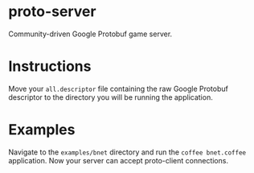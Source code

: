 # proto-server

Community-driven Google Protobuf game server.

# Instructions

Move your `all.descriptor` file containing the raw Google Protobuf descriptor to the directory you will be running the application.

# Examples

Navigate to the `examples/bnet` directory and run the `coffee bnet.coffee` application. Now your server can accept proto-client connections.